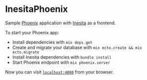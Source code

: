 # InesitaPhoenix

Sample [Phoenix](https://github.com/phoenixframework/phoenix) application with [Inesita](https://github.com/inesita-rb/inesita) as a frontend.

To start your Phoenix app:

  * Install dependencies with `mix deps.get`
  * Create and migrate your database with `mix ecto.create && mix ecto.migrate`
  * Install Inesita dependencies with `bundle install`
  * Start Phoenix endpoint with `mix phoenix.server`

Now you can visit [`localhost:4000`](http://localhost:4000) from your browser.

